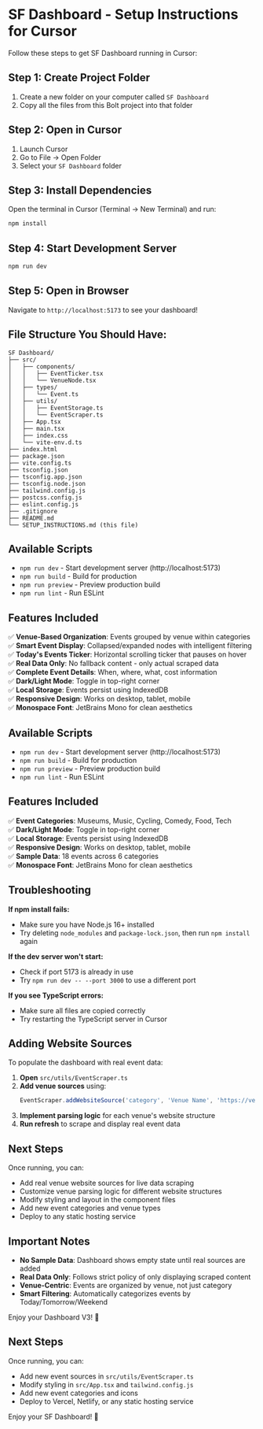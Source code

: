 # SF Dashboard - Setup Instructions for Cursor

Follow these steps to get SF Dashboard running in Cursor:

## Step 1: Create Project Folder
1. Create a new folder on your computer called `SF Dashboard`
2. Copy all the files from this Bolt project into that folder

## Step 2: Open in Cursor
1. Launch Cursor
2. Go to File → Open Folder
3. Select your `SF Dashboard` folder

## Step 3: Install Dependencies
Open the terminal in Cursor (Terminal → New Terminal) and run:
```bash
npm install
```

## Step 4: Start Development Server
```bash
npm run dev
```

## Step 5: Open in Browser
Navigate to `http://localhost:5173` to see your dashboard!

## File Structure You Should Have:

```
SF Dashboard/
├── src/
│   ├── components/
│   │   ├── EventTicker.tsx
│   │   └── VenueNode.tsx
│   ├── types/
│   │   └── Event.ts
│   ├── utils/
│   │   ├── EventStorage.ts
│   │   └── EventScraper.ts
│   ├── App.tsx
│   ├── main.tsx
│   ├── index.css
│   └── vite-env.d.ts
├── index.html
├── package.json
├── vite.config.ts
├── tsconfig.json
├── tsconfig.app.json
├── tsconfig.node.json
├── tailwind.config.js
├── postcss.config.js
├── eslint.config.js
├── .gitignore
├── README.md
└── SETUP_INSTRUCTIONS.md (this file)
```

## Available Scripts

- `npm run dev` - Start development server (http://localhost:5173)
- `npm run build` - Build for production
- `npm run preview` - Preview production build
- `npm run lint` - Run ESLint

## Features Included

✅ **Venue-Based Organization**: Events grouped by venue within categories  
✅ **Smart Event Display**: Collapsed/expanded nodes with intelligent filtering  
✅ **Today's Events Ticker**: Horizontal scrolling ticker that pauses on hover  
✅ **Real Data Only**: No fallback content - only actual scraped data  
✅ **Complete Event Details**: When, where, what, cost information  
✅ **Dark/Light Mode**: Toggle in top-right corner  
✅ **Local Storage**: Events persist using IndexedDB  
✅ **Responsive Design**: Works on desktop, tablet, mobile  
✅ **Monospace Font**: JetBrains Mono for clean aesthetics  

## Available Scripts

- `npm run dev` - Start development server (http://localhost:5173)
- `npm run build` - Build for production
- `npm run preview` - Preview production build
- `npm run lint` - Run ESLint

## Features Included

✅ **Event Categories**: Museums, Music, Cycling, Comedy, Food, Tech  
✅ **Dark/Light Mode**: Toggle in top-right corner  
✅ **Local Storage**: Events persist using IndexedDB  
✅ **Responsive Design**: Works on desktop, tablet, mobile  
✅ **Sample Data**: 18 events across 6 categories  
✅ **Monospace Font**: JetBrains Mono for clean aesthetics  

## Troubleshooting

**If npm install fails:**
- Make sure you have Node.js 16+ installed
- Try deleting `node_modules` and `package-lock.json`, then run `npm install` again

**If the dev server won't start:**
- Check if port 5173 is already in use
- Try `npm run dev -- --port 3000` to use a different port

**If you see TypeScript errors:**
- Make sure all files are copied correctly
- Try restarting the TypeScript server in Cursor

## Adding Website Sources

To populate the dashboard with real event data:

1. **Open** `src/utils/EventScraper.ts`
2. **Add venue sources** using:
   ```typescript
   EventScraper.addWebsiteSource('category', 'Venue Name', 'https://venue-website.com/events');
   ```
3. **Implement parsing logic** for each venue's website structure
4. **Run refresh** to scrape and display real event data

## Next Steps

Once running, you can:
- Add real venue website sources for live data scraping
- Customize venue parsing logic for different website structures
- Modify styling and layout in the component files
- Add new event categories and venue types
- Deploy to any static hosting service

## Important Notes

- **No Sample Data**: Dashboard shows empty state until real sources are added
- **Real Data Only**: Follows strict policy of only displaying scraped content
- **Venue-Centric**: Events are organized by venue, not just category
- **Smart Filtering**: Automatically categorizes events by Today/Tomorrow/Weekend

Enjoy your Dashboard V3! 🚀

## Next Steps

Once running, you can:
- Add new event sources in `src/utils/EventScraper.ts`
- Modify styling in `src/App.tsx` and `tailwind.config.js`
- Add new event categories and icons
- Deploy to Vercel, Netlify, or any static hosting service

Enjoy your SF Dashboard! 🚀
